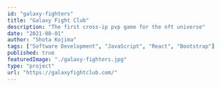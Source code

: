 ```yaml
---
id: "galaxy-fighters"
title: "Galaxy Fight Club"
description: "The first cross-ip pvp game for the nft universe"
date: "2021-08-01"
author: "Shota Kojima"
tags: ["Software Development", "JavaScript", "React", "Bootstrap"]
published: true
featuredImage: "./galaxy-fighters.jpg"
type: "project"
url: "https://galaxyfightclub.com/"
---
```

